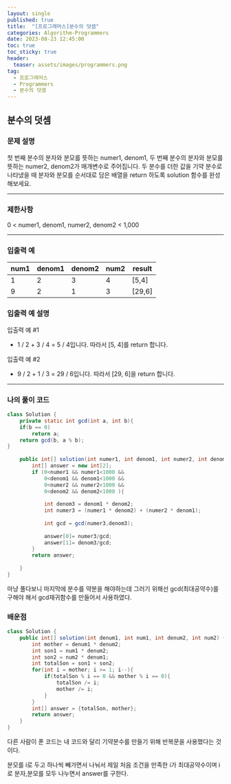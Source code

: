 ```yaml
---
layout: single
published: true
title:  "[프로그래머스]분수의 덧셈"
categories: Algorithm-Programmers
date: 2023-08-23 12:45:00
toc: true
toc_sticky: true
header:
  teaser: assets/images/programmers.png
tag:   
  - 프로그래머스
  - Programmers
  - 분수의 덧셈
---
```


## 분수의 덧셈

### 문제 설명
첫 번째 분수의 분자와 분모를 뜻하는 numer1, denom1, 두 번째 분수의 분자와 분모를 뜻하는 numer2, denom2가 매개변수로 주어집니다. 두 분수를 더한 값을 기약 분수로 나타냈을 때 분자와 분모를 순서대로 담은 배열을 return 하도록 solution 함수를 완성해보세요.

----------------

### 제한사항

0 < numer1, denom1, numer2, denom2 < 1,000



----------------

### 입출력 예

|num1   |denom1    |denom2 |	num2|	result|
|---|---|---|---|---|
|1|2|3|4|[5,4]|
|9|2|1|3|[29,6]|


### 입출력 예 설명

입출력 예 #1
* 1 / 2 + 3 / 4 = 5 / 4입니다. 따라서 [5, 4]를 return 합니다.
  
입출력 예 #2
* 9 / 2 + 1 / 3 = 29 / 6입니다. 따라서 [29, 6]을 return 합니다.



----------------

### 나의 풀이 코드

```java
class Solution {
    private static int gcd(int a, int b){
    if(b == 0) 
        return a; 
    return gcd(b, a % b); 
}
    
    public int[] solution(int numer1, int denom1, int numer2, int denom2) {
        int[] answer = new int[2];
        if (0<numer1 && numer1<1000 && 
            0<denom1 && denom1<1000 && 
            0<numer2 && numer2<1000 && 
            0<denom2 && denom2<1000 ){
        
            int denom3 = denom1 * denom2; 
            int numer3 = (numer1 * denom2) + (numer2 * denom1);        
      
            int gcd = gcd(numer3,denom3);
        
            answer[0]= numer3/gcd;
            answer[1]= denom3/gcd;
        }
        return answer;
        
    }
}
```
<p>
마냥 풀다보니 마지막에 분수를 약분을 해야하는데 그러기 위해선 gcd(최대공약수)를 구해야 해서 gcd재귀함수를 만들어서 사용하였다. 
</p>



### 배운점

```java
class Solution {
    public int[] solution(int denum1, int num1, int denum2, int num2) {
        int mother = denum1 * denum2;
        int son1 = num1 * denum2;
        int son2 = num2 * denum1;
        int totalSon = son1 + son2;
        for(int i = mother; i >= 1; i--){
            if(totalSon % i == 0 && mother % i == 0){
                totalSon /= i;
                mother /= i;
            }
        }
        int[] answer = {totalSon, mother};
        return answer;
    }
}
```
<p>
다른 사람이 푼 코드는 내 코드와 달리 기약분수를 만들기 위해 반복문을 사용했다는 것이다. 
</p>
<p>
분모를 i로 두고 하나씩 빼가면서 나눠서 제일 처음 조건을 만족한 i가 최대공약수이며 i로 분자,분모를 모두 나누면서 answer를 구한다.
</p>

